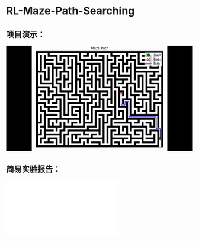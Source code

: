 # RL-Maze-Path-Searching
## 项目演示：
![功能演示](git-ezgif.com-video-to-gif-converter.gif)

## 简易实验报告：
![实验报告](report.pdf)